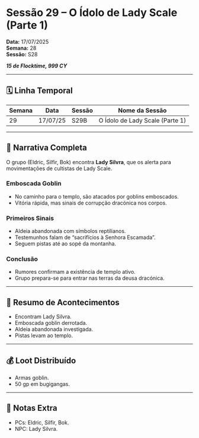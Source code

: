 # Sessão 29 – O Ídolo de Lady Scale (Parte 1)  
**Data:** 17/07/2025  
**Semana:** 28  
**Sessão:** S28  

***15 de Flocktime, 999 CY***

---
## 🗓 Linha Temporal
| Semana | Data     | Sessão | Nome da Sessão                  |
| ------ | -------- | ------ | ------------------------------- |
| 29     | 17/07/25 | S29B   | O Ídolo de Lady Scale (Parte 1) |

---

## 📖 Narrativa Completa
O grupo (Eldric, Silfir, Bok) encontra **Lady Silvra**, que os alerta para movimentações de cultistas de Lady Scale.  

### Emboscada Goblin
- No caminho para o templo, são atacados por goblins emboscados.  
- Vitória rápida, mas sinais de corrupção dracónica nos corpos.  

### Primeiros Sinais
- Aldeia abandonada com símbolos reptilianos.  
- Testemunhos falam de “sacrifícios à Senhora Escamada”.  
- Seguem pistas até ao sopé da montanha.  

### Conclusão
- Rumores confirmam a existência de templo ativo.  
- Grupo prepara-se para entrar nas terras da deusa dracónica.  

---

## 🎲 Resumo de Acontecimentos
- Encontram Lady Silvra.  
- Emboscada goblin derrotada.  
- Aldeia abandonada investigada.  
- Pistas levam ao templo.  

---

## 💰 Loot Distribuído
- Armas goblin.  
- 50 gp em bugigangas.  

---

## 🧾 Notas Extra
- PCs: Eldric, Silfir, Bok.  
- NPC: Lady Silvra.  
